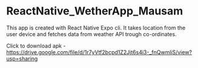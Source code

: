 # ReactNative_WetherApp_Mausam
This app is created with React Native Expo cli. It takes location from the user device and fetches data from weather API trough co-ordinates.

Click to download apk - https://drive.google.com/file/d/1r7yVtf2bcpd1Z2Jjt6s4i3-_fnQwmliS/view?usp=sharing
